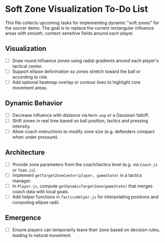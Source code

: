 # Soft Zone Visualization To-Do List

This file collects upcoming tasks for implementing dynamic "soft zones" for the soccer demo. The goal is to replace the current rectangular influence areas with smooth, context-sensitive fields around each player.

## Visualization
- [ ] Draw round influence zones using radial gradients around each player's tactical center.
- [ ] Support ellipse deformation so zones stretch toward the ball or according to role.
- [ ] Add optional heatmap overlay or contour lines to highlight core movement areas.

## Dynamic Behavior
- [ ] Decrease influence with distance via `Math.exp` or a Gaussian falloff.
- [ ] Shift zones in real time based on ball position, tactics and pressing intensity.
- [ ] Allow coach instructions to modify zone size (e.g. defenders compact when under pressure).

## Architecture
- [ ] Provide zone parameters from the coach/tactics level (e.g. via `Coach.js` or `Team.js`).
- [ ] Implement `getTargetZoneCenter(player, gameState)` in a tactics manager.
- [ ] In `Player.js`, compute `getDynamicTargetZone(gameState)` that merges coach data with local goals.
- [ ] Add helper functions in `TacticsHelper.js` for interpolating positions and computing ellipse radii.

## Emergence
- [ ] Ensure players can temporarily leave their zone based on decision rules, leading to natural movement.

